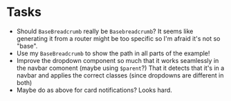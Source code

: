 # Tasks
* Should `BaseBreadcrumb` really be `Basebreadcrumb`? It seems like generating it from a router might be too specific so I'm afraid it's not so "base".
* Use my `BaseBreadcrumb` to show the path in all parts of the example!
* Improve the dropdown component so much that it works seamlessly in the navbar comonent (maybe using `$parent`?) That it detects that it's in a navbar and applies the correct classes (since dropdowns are different in both)
* Maybe do as above for card notifications? Looks hard.
